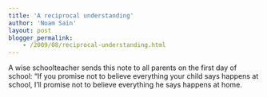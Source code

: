 ```yaml
---
title: 'A reciprocal understanding'
author: 'Noam Sain'
layout: post
blogger_permalink:
    - /2009/08/reciprocal-understanding.html
---
```


A wise schoolteacher sends this note to all parents on the first day of school: “If you promise not to believe everything your child says happens at school, I’ll promise not to believe everything he says happens at home.